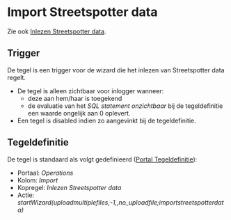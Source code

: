 # Import Streetspotter data

Zie ook [Inlezen Streetspotter data](/probleemoplossing/programmablokken/inlezen_streetspotter_data.md).

## Trigger

De tegel is een trigger voor de wizard die het inlezen van Streetspotter data regelt.

- De tegel is alleen zichtbaar voor inlogger wanneer:
  - deze aan hem/haar is toegekend
  - de evaluatie van het *SQL statement onzichtbaar* bij de tegeldefinitie een waarde ongelijk aan 0 oplevert.
- Een tegel is disabled indien zo aangevinkt bij de tegeldefinitie.

## Tegeldefinitie

De tegel is standaard als volgt gedefinieerd ([Portal Tegeldefinitie](/instellen_inrichten/portaldefinitie/portal_tegel.md)):

- Portaal: *Operations*
- Kolom: *Import*
- Kopregel: *Inlezen Streetspotter data*
- Actie: *startWizard(uploadmultiplefiles,-1,,no_uploadfile;importstreetspotterdata)*
